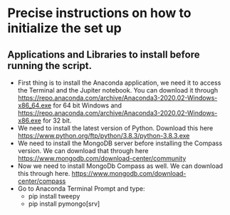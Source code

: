 # Precise instructions on how to initialize the set up

## Applications and Libraries to install before running the script.
- First thing is to install the Anaconda application, we need it to access the Terminal and the Jupiter notebook. You can download it through https://repo.anaconda.com/archive/Anaconda3-2020.02-Windows-x86_64.exe for 64 bit Windows and https://repo.anaconda.com/archive/Anaconda3-2020.02-Windows-x86.exe for 32 bit. 
- We need to install the latest version of Python. Download this here https://www.python.org/ftp/python/3.8.3/python-3.8.3.exe
- We need to install the MongoDB server before installing the Compass version. We can download that through here https://www.mongodb.com/download-center/community
- Now we need to install MongoDb Compass as well. We can download this through here. https://www.mongodb.com/download-center/compass
- Go to Anaconda Terminal Prompt and type:
  - pip install tweepy 
  - pip install pymongo[srv]
